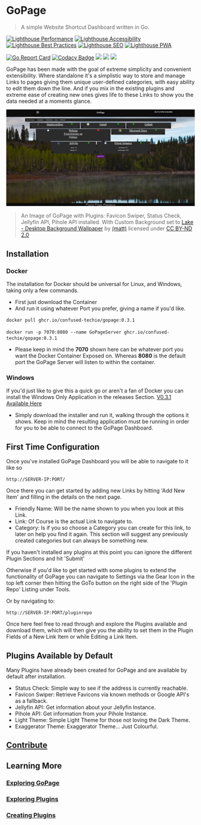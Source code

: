 # GoPage

>A simple Website Shortcut Dashboard written in Go.

[![Lighthouse Performance](https://img.shields.io/badge/Lighthouse%20Performance%20-100%25-success)](#)
[![Lighthouse Accessibility](https://img.shields.io/badge/Lighthouse%20Accessibility-100%25-success)](#)
[![Lighthouse Best Practices](https://img.shields.io/badge/Lighthouse%20Best%20Practices-100%25-success)](#)
[![Lighthouse SEO](https://img.shields.io/badge/Lighthouse%20SEO-82%25-yellow)](#)
[![Lighthouse PWA](https://img.shields.io/badge/Lighthouse%20PWA-0%25-inactive)](#)

[![Go Report Card](https://goreportcard.com/badge/github.com/confused-Techie/GoPage)](https://goreportcard.com/report/github.com/confused-Techie/GoPage)
[![Codacy Badge](https://app.codacy.com/project/badge/Grade/aaadbe13d42448a6b4a942be881544c3)](https://www.codacy.com/gh/confused-Techie/GoPage/dashboard?utm_source=github.com&amp;utm_medium=referral&amp;utm_content=confused-Techie/GoPage&amp;utm_campaign=Badge_Grade)
<img src="https://badgen.net/github/release/confused-Techie/GoPage">
<img src="https://badgen.net/github/license/confused-Techie/GoPage">
<img src="https://img.shields.io/github/last-commit/confused-Techie/GoPage">

GoPage has been made with the goal of extreme simplicity and convenient extensibility. Where standalone it's a simplistic way to store and manage Links to pages giving them unique user-defined categories, with easy ability to edit them down the line. And if you mix in the existing plugins and extreme ease of creating new ones gives life to these Links to show you the data needed at a moments glance.

![Example of GoPage HomePage](/docs/assets/homepage-utilized.png)
>An Image of GoPage with Plugins: Favicon Swiper, Status Check, Jellyfin API, Pihole API installed. With Custom Background set to [Lake - Desktop Background Wallpaper](https://www.flickr.com/photos/83646108@N00/3613708379) by [(matt)](https://www.flickr.com/photos/83646108@N00) licensed under [CC BY-ND 2.0](https://creativecommons.org/licenses/by-nd/2.0/?ref=openverse&atype=rich)

## Installation

### Docker

The installation for Docker should be universal for Linux, and Windows, taking only a few commands.

  * First just download the Container
  * And run it using whatever Port you prefer, giving a name if you'd like.

````(bash)
docker pull ghcr.io/confused-techie/gopage:0.3.1

docker run -p 7070:8080 --name GoPageServer ghcr.io/confused-techie/gopage:0.3.1
````

  * Please keep in mind the **7070** shown here can be whatever port you want the Docker Container Exposed on. Whereas **8080** is the default port the GoPage Server will listen to within the container.

### Windows

If you'd just like to give this a quick go or aren't a fan of Docker you can install the Windows Only Application in the releases Section. [V0.3.1 Available Here](https://github.com/confused-Techie/GoPage/releases/tag/v0.3.1)

  * Simply download the installer and run it, walking through the options it shows. Keep in mind the resulting application must be running in order for you to be able to connect to the GoPage Dashboard.

## First Time Configuration

Once you've installed GoPage Dashboard you will be able to navigate to it like so

````(bash)
http://SERVER-IP:PORT/
````

Once there you can get started by adding new Links by hitting 'Add New Item' and filling in the details on the next page.

  * Friendly Name: Will be the name shown to you when you look at this Link.
  * Link: Of Course is the actual Link to navigate to.
  * Category: Is if you so choose a Category you can create for this link, to later on help you find it again. This section will suggest any previously created categories but can always be something new.

If you haven't installed any plugins at this point you can ignore the different Plugin Sections and hit 'Submit'

Otherwise if you'd like to get started with some plugins to extend the functionality of GoPage you can navigate to Settings via the Gear Icon in the top left corner then hitting the GoTo button on the right side of the 'Plugin Repo' Listing under Tools.

Or by navigating to:

````
http://SERVER-IP:PORT/pluginrepo
````

Once here feel free to read through and explore the Plugins available and download them, which will then give you the ability to set them in the Plugin Fields of a New Link Item or while Editing a Link Item.

## Plugins Available by Default

Many Plugins have already been created for GoPage and are available by default after installation.

  * Status Check: Simple way to see if the address is currently reachable.
  * Favicon Swiper: Retrieve Favicons via known methods or Google API's as a fallback.
  * Jellyfin API: Get information about your Jellyfin Instance.
  * Pihole API: Get information from your Pihole Instance.
  * Light Theme: Simple Light Theme for those not loving the Dark Theme.
  * Exaggerator Theme: Exaggerator Theme... Just Colourful.

## [Contribute](docs/contribute.md)

## Learning More

### [Exploring GoPage](docs/exploringGopage.md)

### [Exploring Plugins](docs/exploringPlugins.md)

### [Creating Plugins](docs/createPlugins.md)
